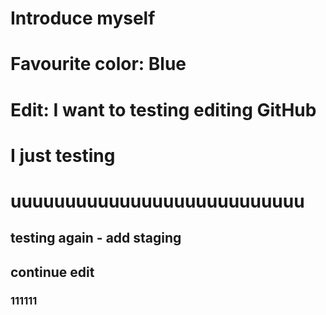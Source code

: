# Introduce myself

# Favourite color: Blue

# Edit: I want to testing editing GitHub

# I just testing

# uuuuuuuuuuuuuuuuuuuuuuuuuuu

## testing again - add staging

## continue edit


### 111111